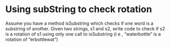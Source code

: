 # Using subString to check rotation

Assume you have a method isSubstring which checks if one word is a substring of another.
Given two strings, s1 and s2, write code to check if s2 is a rotation of s1 using only one call to isSubstring (i e , “waterbottle” is a rotation of “erbottlewat”) 
